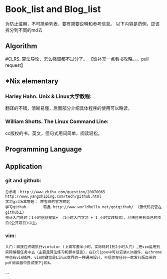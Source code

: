 Book_list and Blog_list
=========
为防止滥用，不可简单列表，要有简要说明和参考信息。
以下内容是范例，应该拆分到不同的md去

Algorithm
-----
#CLRS. 算法导论，怎么强调都不过分了。
【谁补充一点看书攻略。。。pull request】

*Nix elementary
-----
### Harley Hahn.  Unix & Linux大学教程:
翻译的不错，清晰易懂，后面部分介绍具体程序的使用可以略读。

### William Shotts. The Linux Command Line:
cc版权的书，英文，但句式用词简单，阅读轻松。


Programming Language
------

Application
---------
### git and github: 
    总参考：http://www.zhihu.com/question/20070065  http://www.yangzhiping.com/tech/github.html
    学习git版本管理： 廖雪峰的官方网站
    学习github：      蒋鑫 http://www.worldhello.net/gotgithub/ （源代码托管在github上）
    预计入门耗时：1小时信息搜集+ （1小时入门学习 + 1 小时实践探索），尽快应用到自己的项目(公开项目)中去。

### vim:
    入门：直接在终端执行vimtutor (上面写要半小时，实际耗时1到2小时入门）,把vim运用到实际编程任务中去（主要是算法练习和脚本语言），在Eclipse中可以安装vim插件，在chrome中也有vim插件。vim的键位是Linux世界的一种通用设计，不信你在任何一款发行版自带的pdf阅读器中尝试按下j和k。


...


